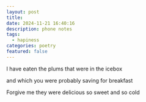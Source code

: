 ```yaml
---
layout: post
title: 
date: 2024-11-21 16:40:16
description: phone notes
tags:
  - hapiness
categories: poetry
featured: false
---
```

I have eaten
the plums
that were in
the icebox

and which
you were probably
saving
for breakfast

Forgive me
they were delicious
so sweet
and so cold

